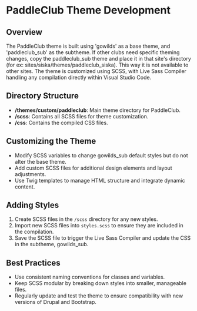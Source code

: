 
# PaddleClub Theme Development

## Overview

The PaddleClub theme is built using 'gowilds' as a base theme, and 'paddleclub_sub' as the subtheme. If other clubs need specific theming changes, copy the paddleclub_sub theme and place it in that site's directory (for ex: sites/siska/themes/paddleclub_siska). This way it is not available to other sites. 
The theme is customized using SCSS, with Live Sass Compiler handling any compilation directly within Visual Studio Code.

## Directory Structure

- **/themes/custom/paddleclub**: Main theme directory for PaddleClub.
- **/scss**: Contains all SCSS files for theme customization.
- **/css**: Contains the compiled CSS files.

## Customizing the Theme

- Modify SCSS variables to change gowilds_sub default styles but do not alter the base theme.
- Add custom SCSS files for additional design elements and layout adjustments.
- Use Twig templates to manage HTML structure and integrate dynamic content.

## Adding Styles

1. Create SCSS files in the `/scss` directory for any new styles.
2. Import new SCSS files into `styles.scss` to ensure they are included in the compilation.
3. Save the SCSS file to trigger the Live Sass Compiler and update the CSS in the subtheme, gowilds_sub.

## Best Practices

- Use consistent naming conventions for classes and variables.
- Keep SCSS modular by breaking down styles into smaller, manageable files.
- Regularly update and test the theme to ensure compatibility with new versions of Drupal and Bootstrap.

